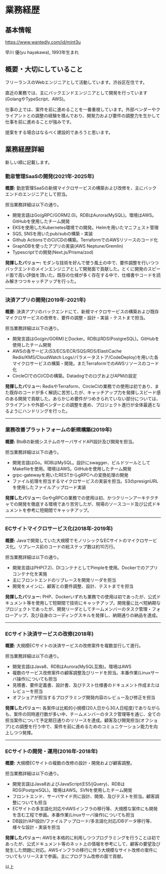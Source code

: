 # 業務経歴

## 基本情報

<https://www.wantedly.com/id/mint3u>

早川 優(yu hayakawa), 1993年生まれ

## 概要・大切にしていること

フリーランスのWebエンジニアとして活動しています。渋谷区在住です。

直近の業務では、主にバックエンドエンジニアとして開発を行っています(GolangやTypeScript、AWS)。

仕事の上では、案件を前に進めることを一番重視しています。外部ベンダーやクライアントとの調整の経験を積んでおり、開発力および要件の調整力を生かして仕事を前に進めることが強みです。

提案をする場合はなるべく建設的であろうと思います。

## 業務経歴詳細

新しい順に記載します。

### 勤怠管理SaaSの開発(2021年-2025年)

**概要:** 勤怠管理SaaSの新規マイクロサービスの構築および改修を、主にバックエンドのエンジニアとして担当。

担当業務詳細は以下の通り。

- 開発言語はGo(gRPC/GORM2.0)。RDBはAurora(MySQL)。環境はAWS。GitHubを使用したチーム開発
- EKSを使用したKubernetes環境での開発。Helmを用いたマニフェスト管理
- SQS, SNSを用いたpub/subの構築・実装
- Github ActionsでのCI/CDの構築。TerraformでのAWSリソースのコード化
- GraphDBを使ったアプリの実装(AWS Neptune/Gremlin)
- Typescriptでの開発(Next.js/Prisma/zod)

**発揮したバリュー:** モダンな技術を好んで使う風土の中で、要件調整を行いつつバックエンドのメインエンジニアとして開発面で貢献した。とくに開発のスピード面で高い評価を頂いた。既存の仕様が多く存在する中で、仕様書やコードを読み解きつつキャッチアップを行った。

---

### 決済アプリの開発(2019年-2021年)

**概要:** 決済アプリのバックエンドにて、新規マイクロサービスの構築および既存マイクロサービスの改修を、要件の調整・設計・実装・テストまで担当。

担当業務詳細は以下の通り。

- 開発言語はGo(gin/GORM)とDocker。RDBはRDS(PostgreSQL)。GitHubを使用したチーム開発
- AWSの各サービス(S3/ECS/ECR/SQS/RDS/ElastiCache Redis/KMS/CloudWatch Logs/パラメータストア/CodeDeploy)を用いた各マイクロサービスの構築・開発。またTerraformでのAWSリソースのコード化
- CircleCIでのCI/CDの構築。DatadogでのログおよびAPMの設定

**発揮したバリュー:** RedisやTerraform、CircleCIの業務での使用は初であり、また既存のコードが多く解読に苦労したが、キャッチアップ力を発揮しスピード感のある開発で貢献した。あらかじめ要件がつめきられていない部分については、クライアントや外部ベンダーとの調整を進め、プロジェクト進行が全体最適となるようにハンドリングを行った。

---

### 業務改善プラットフォームの新規構築(2019年)

**概要:** BtoBの新規システムのサーバサイドAPI設計及び開発を担当。

担当業務詳細は以下の通り。

- 開発言語はGo。RDBはMySQL。設計にswagger、ビルドツールとしてMakefileを使用。環境はAWS。GitHubを使用したチーム開発
- grpc-gatewayを用いたRESTからgRPCへの変換処理の開発
- ファイル処理を担当するマイクロサービスの実装を担当。S3のpresignURLを使用したファイルアップロード実装

**発揮したバリュー:** GoやgRPCの業務での使用は初、かつクリーンアーキテクチャでの開発を徹底する環境であり苦労したが、現場のソースコード及び公式ドキュメントを参考に短期間でキャッチアップ。

---

### ECサイトマイクロサービス化(2018年-2019年)

**概要:** Javaで開発していた大規模でモノリシックなECサイトのマイクロサービス化。リプレース前のコードの総ステップ数は約10万行。

担当業務詳細は以下の通り。

- 開発言語はPHP(7.2)、DIコンテナとしてPimpleを使用。Dockerでのアプリコンテナ化を実施
- 主にフロントエンドのリプレースを開発リーダを担当
- 開発をメインに、顧客との要件調整、設計、テストまでを担当

**発揮したバリュー:** PHP、Dockerいずれも業務での使用は初であったが、公式ドキュメント等を使用して短期間で技術にキャッチアップ。開発量に比べ短納期なプロジェクトであったが、開発リーダとしてチームメンバーのタスク管理・フォローアップ、及び自身のコーディングスキルを発揮し、納期通りの納品を達成。

---

### ECサイト決済サービスの改修(2018年)

**概要:** 大規模ECサイトの決済サービスの改修案件を複数並行して進行。

担当業務詳細は以下の通り。

- 開発言語はJava8、RDBはAurora(MySQL互換)。環境はAWS
- 複数のサービス改修案件の顧客調整及びリードを担当。本番作業(Linuxサーバ操作)についても担当
- 見積書、要件定義書、設計書、及びテスト仕様書のドキュメント作成またはレビューを担当
- オフショアが担当するプログラミング開発内容のレビュー及び修正を担当

**発揮したバリュー:** 各案件は比較的小規模(20人日から30人日程度)でありながらも、案件の同時進行数が多い中、チームメンバーのタスク管理等を通じ、全ての担当案件について予定期日通りのリリースを達成。顧客及び開発担当(オフショア)との調整を行う中で、案件を前に進めるためのコミュニケーション能力を向上しつつ発揮。

---

### ECサイトの開発・運用(2016年-2018年)

**概要:** 大規模ECサイトの複数の改修の設計・開発および顧客調整。

担当業務詳細は以下の通り。

- 開発言語はJava8およびJavaScript(ES5/jQuery)、RDBはRDS(PostgreSQL)。環境はAWS。SVNを使用したチーム開発
- フロントエンド、サーバサイド共に設計、開発、及びテストを担当。顧客調整についても担当
- ECサイトの多言語化対応やAWSインフラの移行等、大規模な案件にも開発を含む工程で参画。本番作業(Linuxサーバ操作)についても担当
- DB設計/API設計/ファイルアップロード/多言語化対応/DBデータ移行等、様々な設計・実装を担当

**発揮したバリュー:** AWSを本格的に利用しつつプログラミングを行うことは初であったが、公式ドキュメント等のネット上の情報を参考にして、顧客の要望及び発生した問題に対応。AWSインフラの移行に伴う大規模なサイト改修の案件についてもリリースまで参画。主にプログラム改修の面で貢献。

以上
